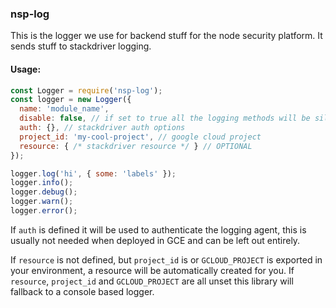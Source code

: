 ### nsp-log

This is the logger we use for backend stuff for the node security platform. It sends stuff to stackdriver logging.

#### Usage:

```js
const Logger = require('nsp-log');
const logger = new Logger({
  name: 'module_name',
  disable: false, // if set to true all the logging methods will be silently ignored
  auth: {}, // stackdriver auth options
  project_id: 'my-cool-project', // google cloud project
  resource: { /* stackdriver resource */ } // OPTIONAL
});

logger.log('hi', { some: 'labels' });
logger.info();
logger.debug();
logger.warn();
logger.error();
```

If `auth` is defined it will be used to authenticate the logging agent, this is usually not needed when deployed in GCE and can be left out entirely.

If `resource` is not defined, but `project_id` is or `GCLOUD_PROJECT` is exported in your environment, a resource will be automatically created for you. If `resource`, `project_id` and `GCLOUD_PROJECT` are all unset this library will fallback to a console based logger.

